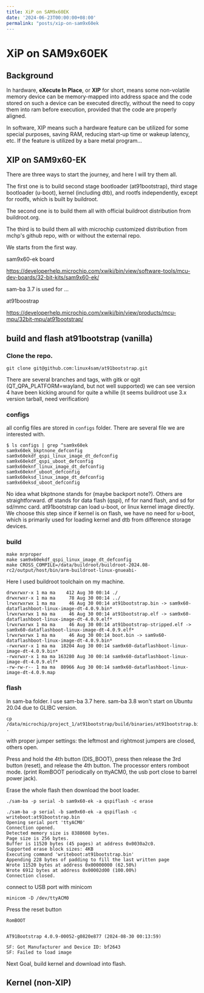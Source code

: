 ```yaml
---
title: XiP on SAM9x60EK
date: '2024-06-23T00:00:00+08:00'
permalink: "posts/xip-on-sam9x60ek
---
```


# XiP on SAM9x60EK

## Background

In hardware, **eXecute In Place**, or **XIP** for short,  means some non-volatile memory device can be memory-mapped into address space and the code stored on such a device can be executed directly, without the need to copy them into ram before execution, provided that the code are properly aligned.

In software, XIP means such a hardware feature can be utilized for some special purposes, saving RAM, reducing start-up time or wakeup latency, etc. If the feature is utilized by a bare metal program...



## XIP on SAM9x60-EK

There are three ways to start the journey, and here I will try them all.

The first one is to build second stage bootloader (at91bootstrap), third stage bootloader (u-boot), kernel (including dtb), and rootfs independently, except for rootfs, which is built by buildroot.

The second one is to build them all with official buildroot distribution from buildroot.org.

The third is to build them all with microchip customized distribution from mchp's github repo, with or without the external repo.



We starts from the first way.



sam9x60-ek board

https://developerhelp.microchip.com/xwiki/bin/view/software-tools/mcu-dev-boards/32-bit-kits/sam9x60-ek/

sam-ba 3.7 is used for ...



at91boostrap

https://developerhelp.microchip.com/xwiki/bin/view/products/mcu-mpu/32bit-mpu/at91bootstrap/



## build and flash at91bootstrap (vanilla)

### Clone the repo. 

```
git clone git@github.com:linux4sam/at91bootstrap.git
```

There are several branches and tags, with gitk or qgit (QT_QPA_PLATFORM=wayland, but not well supported) we can see version 4 have been kicking around for quite a whille (it seems buildroot use 3.x version tarball, need verification)



### configs

all config files are stored in `configs` folder. There are several file we are interested with.

```
$ ls configs | grep ^sam9x60ek
sam9x60ek_bkptnone_defconfig
sam9x60ekdf_qspi_linux_image_dt_defconfig
sam9x60ekdf_qspi_uboot_defconfig
sam9x60eknf_linux_image_dt_defconfig
sam9x60eknf_uboot_defconfig
sam9x60eksd_linux_image_dt_defconfig
sam9x60eksd_uboot_defconfig
```



No idea what bkptnone stands for (maybe backport note?). Others are straightforward. df stands for data flash (qspi), nf for nand flash, and sd for sd/mmc card. at91bootstrap can load u-boot, or linux kernel image directly. We choose this step since if kernel is on flash, we have no need for u-boot, which is primarily used for loading kernel and dtb from difference storage devices.



### build

```
make mrproper
make sam9x60ekdf_qspi_linux_image_dt_defconfig
make CROSS_COMPILE=/data/buildroot/buildroot-2024.08-rc2/output/host/bin/arm-buildroot-linux-gnueabi-
```

Here I used buildroot toolchain on my machine.



```
drwxrwxr-x 1 ma ma    412 Aug 30 00:14 ./
drwxrwxr-x 1 ma ma     78 Aug 30 00:14 ../
lrwxrwxrwx 1 ma ma     46 Aug 30 00:14 at91bootstrap.bin -> sam9x60-dataflashboot-linux-image-dt-4.0.9.bin*
lrwxrwxrwx 1 ma ma     46 Aug 30 00:14 at91bootstrap.elf -> sam9x60-dataflashboot-linux-image-dt-4.0.9.elf*
lrwxrwxrwx 1 ma ma     46 Aug 30 00:14 at91bootstrap-stripped.elf -> sam9x60-dataflashboot-linux-image-dt-4.0.9.elf*
lrwxrwxrwx 1 ma ma     46 Aug 30 00:14 boot.bin -> sam9x60-dataflashboot-linux-image-dt-4.0.9.bin*
-rwxrwxr-x 1 ma ma  18204 Aug 30 00:14 sam9x60-dataflashboot-linux-image-dt-4.0.9.bin*
-rwxrwxr-x 1 ma ma 163280 Aug 30 00:14 sam9x60-dataflashboot-linux-image-dt-4.0.9.elf*
-rw-rw-r-- 1 ma ma  80966 Aug 30 00:14 sam9x60-dataflashboot-linux-image-dt-4.0.9.map
```



### flash

In sam-ba folder. I use sam-ba 3.7 here. sam-ba 3.8 won't start on Ubuntu 20.04 due to GLIBC version.

```
cp /data/microchip/project_1/at91bootstrap/build/binaries/at91bootstrap.bin .
```



with proper jumper settings: the leftmost and rightmost jumpers are closed, others open.

Press and hold the 4th button (DIS_BOOT), press then release the 3rd button (reset), and release the 4th button. The processor enters romboot mode. (print RomBOOT periodically on ttyACM0, the usb port close to barrel power jack).



Erase the whole flash then download the boot loader.

```
./sam-ba -p serial -b sam9x60-ek -a qspiflash -c erase
```

```
./sam-ba -p serial -b sam9x60-ek -a qspiflash -c writeboot:at91bootstrap.bin 
Opening serial port 'ttyACM0'
Connection opened.
Detected memory size is 8388608 bytes.
Page size is 256 bytes.
Buffer is 11520 bytes (45 pages) at address 0x0030a2c0.
Supported erase block sizes: 4KB
Executing command 'writeboot:at91bootstrap.bin'
Appending 228 bytes of padding to fill the last written page
Wrote 11520 bytes at address 0x00000000 (62.50%)
Wrote 6912 bytes at address 0x00002d00 (100.00%)
Connection closed.
```



connect to USB port with minicom

```
minicom -D /dev/ttyACM0
```



Press the reset button

```
RomBOOT


AT91Bootstrap 4.0.9-00052-g0820e877 (2024-08-30 00:13:59)

SF: Got Manufacturer and Device ID: bf2643
SF: Failed to load image
```



Next Goal, build kernel and download into flash.



## Kernel (non-XIP)

